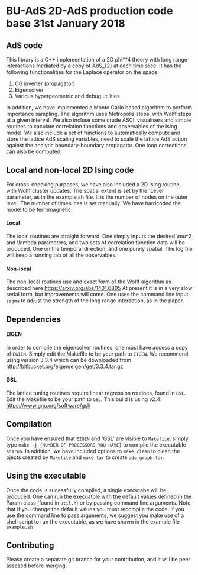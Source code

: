 # BU-AdS 2D-AdS production code base                    31st January 2018

## AdS code

This library is a C++ implementation of a 2D phi**4 theory with long range
interactions mediated by a copy of AdS_{2} at each time slice. It has
the following functionalities for the Laplace operator on the space:

1. CG inverter (propagator)
2. Eigensolver
3. Various hypergeometric and debug utilities

In addition, we have implemented a Monte Carlo based algorithm to perform
importance sampling. The algorithm uses Metropolis steps, with Wolff
steps at a given interval. We also incluse some crude ASCII visualisers
and simple routines to caculate correlation functions and observables
of the Ising model. We also include a set of functions to automatically
compute and store the lattice AdS scaling variables, need to scale the
lattice AdS action against the analytic boundary-boundary propagator.
One loop corrections can also be computed.

## Local and non-local 2D Ising code

For cross-checking purposes, we have also included a 2D Ising
routine, with Wolff cluster updates. The spatial extent is set by
the 'Level' parameter, as in the example.sh file. It is the number of
nodes on the outer level. The number of timeslices is set manually.
We have hardcoded the model to be ferromagnetic.

#### Local

The local routines are straight forward. One simply inputs the desired
\mu^2 and \lambda parameters, and two sets of correlation function
data will be produced. One on the temporal direction, and one purely
spatial. The log file will keep a running tab of all the observables.

#### Non-local

The non-local routines use and exact form of the Wolff algorithm as
described here https://arxiv.org/abs/1401.6805 At present it is in
a very slow serial form, but improvements will come. One uses the
command line input `sigma` to adjust the strength of the long range
interaction, as in the paper.

## Dependencies

#### EIGEN

In order to compile the eigensolver routines, one must have access a copy
of `EGIEN`. Simply edit the Makefile to be your path to `EIGEN`. We
recommend using version 3.3.4 which can be downloaded from
http://bitbucket.org/eigen/eigen/get/3.3.4.tar.gz

#### GSL
The lattice tuning routines require linear regression routines, found
in `GSL`. Edit the Makefile to be your path to `GSL`. This build is
using v2.4: https://www.gnu.org/software/gsl/

## Compilation

Once you have ensured that `EIGEN` and 'GSL' are visible to `Makefile`,
simply type `make -j {NUMBER OF PROCESSORS YOU HAVE}` to compile the
executable `adsrun`. In addition, we have included options to
`make clean` to clean the ojects created by `Makefile` and `make tar`
to create `ads_graph.tar`.

## Using the executable

Once the code is sucessfully compiled, a single executabe will be produced.
One can run the execuatble with the default values defined in the Param 
class (found in `util.h`) or by passing command line arguments. Note that 
if you change the default values you must recompile the code. If you use 
the command line to pass arguments, we suggest you make use of a shell 
script to run the executable, as we have shown in the example file 
`example.sh`

## Contributing

Please create a separate git branch for your contribution, and it will be
peer assesed before merging.

